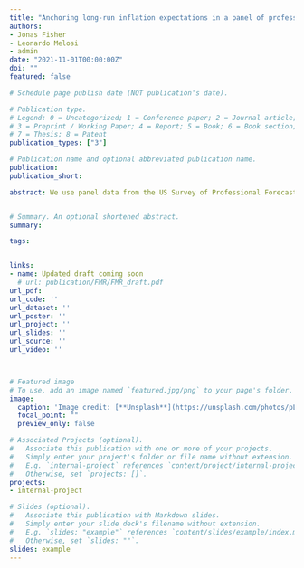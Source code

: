 ```yaml
---
title: "Anchoring long-run inflation expectations in a panel of professional forecasters"
authors: 
- Jonas Fisher
- Leonardo Melosi
- admin
date: "2021-11-01T00:00:00Z"
doi: ""
featured: false

# Schedule page publish date (NOT publication's date).

# Publication type.
# Legend: 0 = Uncategorized; 1 = Conference paper; 2 = Journal article;
# 3 = Preprint / Working Paper; 4 = Report; 5 = Book; 6 = Book section;
# 7 = Thesis; 8 = Patent
publication_types: ["3"]

# Publication name and optional abbreviated publication name.
publication: 
publication_short: 

abstract: We use panel data from the US Survey of Professional Forecasters to estimate a model of individual forecaster behavior in an environment where inflation follows a trend-cycle stochastic process. Our model allows us to estimate forecasters' allocation of attention when learning about long-run inflation and how sensitive their long-run expectations are to incoming inflation and news about future inflation. We use our model of individual forecasters to study average long-run inflation expectations. We find that short term changes in inflation have small effects on average expectations. News about future inflation has larger effects but they are still relatively small. These features of our estimated model provide an explanation for why the anchoring and subsequent de-anchoring of average inflation expectations over the period 1991 to 2020 were long lasting episodes. We use our estimated model to investigate the degree of inflation overshooting necessary to re-anchor average long term inflation expectations going forward from 2021Q3. We find the high inflation readings of mid-2021 must be followed by overshooting generally at the high end of Fed projections to re-anchor average inflation expectations to pre-Great Recession levels.


# Summary. An optional shortened abstract.
summary: 

tags: 


links: 
- name: Updated draft coming soon
  # url: publication/FMR/FMR_draft.pdf
url_pdf: 
url_code: ''
url_dataset: ''
url_poster: ''
url_project: ''
url_slides: ''
url_source: ''
url_video: ''



# Featured image
# To use, add an image named `featured.jpg/png` to your page's folder. 
image:
  caption: 'Image credit: [**Unsplash**](https://unsplash.com/photos/pLCdAaMFLTE)'
  focal_point: ""
  preview_only: false

# Associated Projects (optional).
#   Associate this publication with one or more of your projects.
#   Simply enter your project's folder or file name without extension.
#   E.g. `internal-project` references `content/project/internal-project/index.md`.
#   Otherwise, set `projects: []`.
projects:
- internal-project

# Slides (optional).
#   Associate this publication with Markdown slides.
#   Simply enter your slide deck's filename without extension.
#   E.g. `slides: "example"` references `content/slides/example/index.md`.
#   Otherwise, set `slides: ""`.
slides: example
---
```

